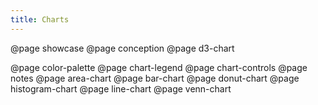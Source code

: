 ```yaml
---
title: Charts
---
```


@page showcase
@page conception
@page d3-chart

<!-- @page grid-axis -->

@page color-palette
@page chart-legend
@page chart-controls
@page notes
@page area-chart
@page bar-chart
@page donut-chart
@page histogram-chart
@page line-chart
@page venn-chart
